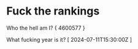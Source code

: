 # Fuck the rankings

Who the hell am I?
{ 4600577 }

What fucking year is it?
[ 2024-07-11T15:30:00Z ]
